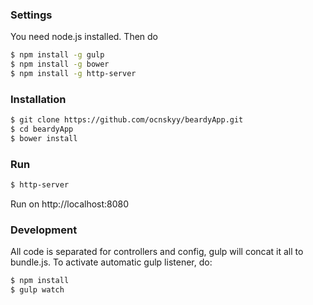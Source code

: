 ### Settings

You need node.js installed. Then do
```sh
$ npm install -g gulp
$ npm install -g bower
$ npm install -g http-server
```

### Installation

```sh
$ git clone https://github.com/ocnskyy/beardyApp.git
$ cd beardyApp
$ bower install
```

### Run

```sh
$ http-server
```
Run on http://localhost:8080

### Development
All code is separated for controllers and config, gulp will concat it all to bundle.js. To activate automatic gulp listener, do:
```sh
$ npm install
$ gulp watch
```
